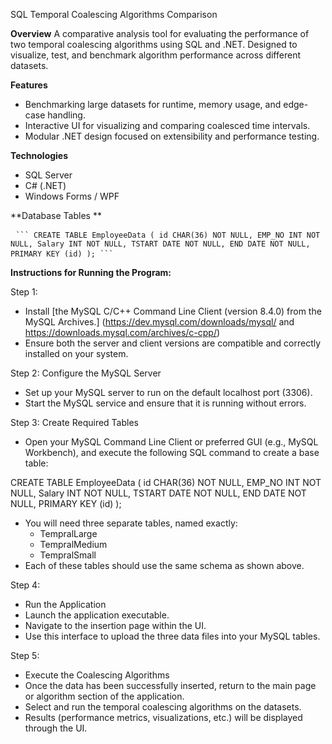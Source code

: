 SQL Temporal Coalescing Algorithms Comparison

**Overview**
A comparative analysis tool for evaluating the performance of two temporal coalescing algorithms using SQL and .NET. Designed to visualize, test, and benchmark algorithm performance across different datasets.

**Features**
- Benchmarking large datasets for runtime, memory usage, and edge-case handling.
- Interactive UI for visualizing and comparing coalesced time intervals.
- Modular .NET design focused on extensibility and performance testing.

**Technologies**
- SQL Server
- C# (.NET)
- Windows Forms / WPF

**Database Tables **
<pre> <code>``` CREATE TABLE EmployeeData ( id CHAR(36) NOT NULL, EMP_NO INT NOT NULL, Salary INT NOT NULL, TSTART DATE NOT NULL, END DATE NOT NULL, PRIMARY KEY (id) ); ```</code> </pre>

**Instructions for Running the Program:**

Step 1:
- Install [the MySQL C/C++ Command Line Client (version 8.4.0) from the MySQL Archives.] (https://dev.mysql.com/downloads/mysql/ and https://downloads.mysql.com/archives/c-cpp/)
- Ensure both the server and client versions are compatible and correctly installed on your system.

Step 2: Configure the MySQL Server
- Set up your MySQL server to run on the default localhost port (3306).
- Start the MySQL service and ensure that it is running without errors.

Step 3: Create Required Tables
- Open your MySQL Command Line Client or preferred GUI (e.g., MySQL Workbench), and execute the following SQL command to create a base table:

CREATE TABLE EmployeeData (
    id CHAR(36) NOT NULL,
    EMP_NO INT NOT NULL,
    Salary INT NOT NULL,
    TSTART DATE NOT NULL,
    END DATE NOT NULL,
    PRIMARY KEY (id)
);
- You will need three separate tables, named exactly:
    - TempralLarge
    - TempralMedium
    - TempralSmall
- Each of these tables should use the same schema as shown above.

Step 4:
- Run the Application
- Launch the application executable.
- Navigate to the insertion page within the UI.
- Use this interface to upload the three data files into your MySQL tables.

Step 5: 
- Execute the Coalescing Algorithms
- Once the data has been successfully inserted, return to the main page or algorithm section of the application.
- Select and run the temporal coalescing algorithms on the datasets.
- Results (performance metrics, visualizations, etc.) will be displayed through the UI.
